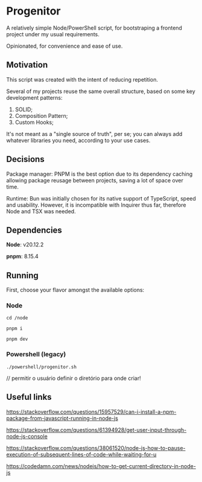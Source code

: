# Progenitor

A relatively simple Node/PowerShell script, for bootstraping a frontend project under my usual requirements.

Opinionated, for convenience and ease of use.

## Motivation

This script was created with the intent of reducing repetition.

Several of my projects reuse the same overall structure, based on some key development patterns:

1) SOLID;
2) Composition Pattern;
3) Custom Hooks;

It's not meant as a "single source of truth", per se; you can always add whatever libraries you need, according to your use cases.

## Decisions

Package manager: PNPM is the best option due to its dependency caching allowing package reusage between projects, saving a lot of space over time.

Runtime: Bun was initially chosen for its native support of TypeScript, speed and usability. However, it is incompatible with Inquirer thus far, therefore Node and TSX was needed.

## Dependencies

**Node**: v20.12.2

**pnpm**: 8.15.4

## Running

First, choose your flavor amongst the available options:

### Node

`cd /node`

`pnpm i`

`pnpm dev`

### Powershell (legacy)

`./powershell/progenitor.sh`

// permitir o usuário definir o diretório para onde criar!

## Useful links

https://stackoverflow.com/questions/15957529/can-i-install-a-npm-package-from-javascript-running-in-node-js

https://stackoverflow.com/questions/61394928/get-user-input-through-node-js-console

https://stackoverflow.com/questions/38061520/node-js-how-to-pause-execution-of-subsequent-lines-of-code-while-waiting-for-u

https://codedamn.com/news/nodejs/how-to-get-current-directory-in-node-js